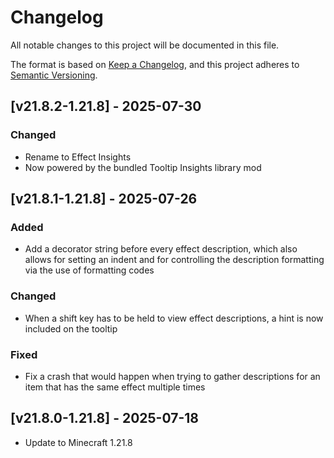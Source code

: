 # Changelog

All notable changes to this project will be documented in this file.

The format is based on [Keep a Changelog](https://keepachangelog.com/en/1.0.0/),
and this project adheres to [Semantic Versioning](https://semver.org/spec/v2.0.0.html).

## [v21.8.2-1.21.8] - 2025-07-30

### Changed

- Rename to Effect Insights
- Now powered by the bundled Tooltip Insights library mod

## [v21.8.1-1.21.8] - 2025-07-26

### Added

- Add a decorator string before every effect description, which also allows for setting an indent and for controlling
  the description formatting via the use of formatting codes

### Changed

- When a shift key has to be held to view effect descriptions, a hint is now included on the tooltip

### Fixed

- Fix a crash that would happen when trying to gather descriptions for an item that has the same effect multiple times

## [v21.8.0-1.21.8] - 2025-07-18

- Update to Minecraft 1.21.8
